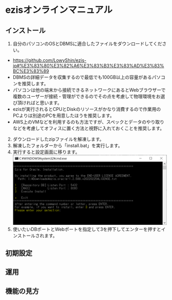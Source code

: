# ezisオンラインマニュアル

## インストール

1. 自分のパソコンのOSとDBMSに適合したファイルをダウンロードしてください。
  * https://github.com/LowyShin/ezis-jp#%E3%83%80%E3%82%A6%E3%83%B3%E3%83%AD%E3%83%BC%E3%83%89
  * DBMSの詳細データを収集するので最低でも100GB以上の容量があるパソコンを推奨します。
  * パソコンは他の端末から接続できるネットワークにあるとWebブラウザーで複数のユーザーが接続・管理ができるのでその点を考慮して物理環境をお選び頂ければと思います。
  * ezisが実行されるとCPUとDiskのリソースがかなり消費するので作業用のPCよりは別途のPCを用意したほうを推奨します。
  * AWS上のVMなどを利用するのも方法ですが、スペックとデータのやり取りなどを考慮してオフィスに置く方法と視野に入れておくことを推奨します。
2. ダウンロードしたzipファイルを解凍します。
3. 解凍したフォルダーから「install.bat」を実行します。
4. 実行すると設定画面に移ります。
![install top](https://github.com/LowyShin/ezis-jp/blob/main/images/man/ezis-inst-01.png)
5. 使いたいDBポートとWebポートを指定して3を押下してエンターを押すとインストールされます。

## 初期設定

## 運用

## 機能の見方



